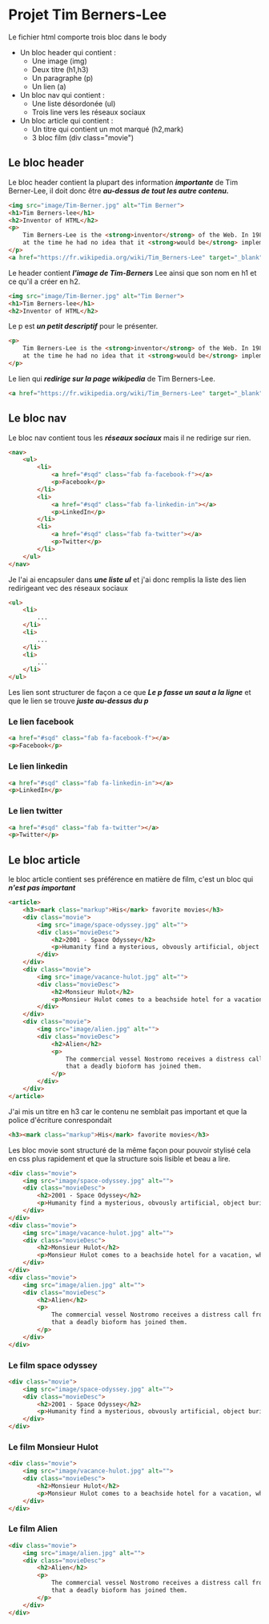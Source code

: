 # Projet Tim Berners-Lee

Le fichier html comporte trois bloc dans le body

- Un bloc header qui contient : 
    - Une image (img)
    - Deux titre (h1,h3)
    - Un paragraphe (p)
    - Un lien (a) 
- Un bloc nav qui contient : 
    - Une liste désordonée (ul)
    - Trois line vers les réseaux sociaux 
- Un bloc article qui contient :
    - Un titre qui contient un mot marqué (h2,mark)
    - 3 bloc film (div class="movie") 

## Le bloc header

Le bloc header contient la plupart des information ***importante***
de Tim Berner-Lee, il doit donc être ***au-dessus de tout les autre contenu.***

```html
<img src="image/Tim-Berner.jpg" alt="Tim Berner">
<h1>Tim Berners-lee</h1>
<h2>Inventor of HTML</h2>
<p>
    Tim Berners-Lee is the <strong>inventor</strong> of the Web. In 1989, Tim was working in a computing services section of CERN when he came up with the concept,
    at the time he had no idea that it <strong>would be</strong> implemented on such an <strong>enormous scale</strong>
</p>
<a href="https://fr.wikipedia.org/wiki/Tim_Berners-Lee" target="_blank">See for yourself</a>
```

Le header contient ***l'image de Tim-Berners*** Lee ainsi que son nom en
h1 et ce qu'il a créer en h2.

```html
<img src="image/Tim-Berner.jpg" alt="Tim Berner">
<h1>Tim Berners-lee</h1>
<h2>Inventor of HTML</h2>
```
 
Le p est ***un petit descriptif*** pour le présenter.

```html
<p>
    Tim Berners-Lee is the <strong>inventor</strong> of the Web. In 1989, Tim was working in a computing services section of CERN when he came up with the concept,
    at the time he had no idea that it <strong>would be</strong> implemented on such an <strong>enormous scale</strong>
</p>
```
 
Le lien qui ***redirige sur la page wikipedia*** de Tim Berners-Lee.

```html
<a href="https://fr.wikipedia.org/wiki/Tim_Berners-Lee" target="_blank">See for yourself</a>

```

## Le bloc nav

Le bloc nav contient tous les ***réseaux sociaux*** mais il ne redirige sur rien.

```html
<nav>
    <ul>
        <li>
            <a href="#sqd" class="fab fa-facebook-f"></a>
            <p>Facebook</p>
        </li>
        <li>
            <a href="#sqd" class="fab fa-linkedin-in"></a>
            <p>LinkedIn</p>
        </li>
        <li>
            <a href="#sqd" class="fab fa-twitter"></a>
            <p>Twitter</p>
        </li>
    </ul>
</nav>
```

Je l'ai ai encapsuler dans ***une liste ul*** et j'ai donc remplis la liste des lien redirigeant vec des réseaux sociaux

```html
<ul>
    <li>
        ...
    </li>
    <li>
        ...
    </li>
    <li>
        ...
    </li>
</ul>
```

Les lien sont structurer de façon a ce que ***Le p fasse un saut a la ligne*** et que le lien se trouve ***juste au-dessus du p***

### Le lien facebook

```html
<a href="#sqd" class="fab fa-facebook-f"></a>
<p>Facebook</p>
```

### Le lien linkedin

```html
<a href="#sqd" class="fab fa-linkedin-in"></a>
<p>LinkedIn</p>
```

### Le lien twitter

```html
<a href="#sqd" class="fab fa-twitter"></a>
<p>Twitter</p>
```

## Le bloc article

le bloc article contient ses préférence en matière de film, c'est un bloc qui ***n'est pas important***

```html
<article>
    <h3><mark class="markup">His</mark> favorite movies</h3>
    <div class="movie">
        <img src="image/space-odyssey.jpg" alt="">
        <div class="movieDesc">
            <h2>2001 - Space Odyssey</h2>
            <p>Humanity find a mysterious, obvously artificial, object buried beneath the Lunar surface and, with the intelligent computer H.A.L. 9000, sets off on a quest</p>
        </div>
    </div>
    <div class="movie">
        <img src="image/vacance-hulot.jpg" alt="">
        <div class="movieDesc">
            <h2>Monsieur Hulot</h2>
            <p>Monsieur Hulot comes to a beachside hotel for a vacation, where he accidentally (but good-naturedly) causes havoc</p>
        </div>
    </div>
    <div class="movie">
        <img src="image/alien.jpg" alt="">
        <div class="movieDesc">
            <h2>Alien</h2>
            <p>
                The commercial vessel Nostromo receives a distress call from an unexplored planet. After searching for survivors, the crew heads home only to realize
                that a deadly bioform has joined them.
            </p>
        </div>
    </div>
</article>
```

J'ai mis un titre en h3 car le contenu ne semblait pas important et que la police d'écriture conrespondait

```html
<h3><mark class="markup">His</mark> favorite movies</h3>
```

Les bloc movie sont structuré de la même façon pour pouvoir stylisé cela en css plus rapidement et que la structure sois lisible et beau a lire.

```html
<div class="movie">
    <img src="image/space-odyssey.jpg" alt="">
    <div class="movieDesc">
        <h2>2001 - Space Odyssey</h2>
        <p>Humanity find a mysterious, obvously artificial, object buried beneath the Lunar surface and, with the intelligent computer H.A.L. 9000, sets off on a quest</p>
    </div>
</div>
<div class="movie">
    <img src="image/vacance-hulot.jpg" alt="">
    <div class="movieDesc">
        <h2>Monsieur Hulot</h2>
        <p>Monsieur Hulot comes to a beachside hotel for a vacation, where he accidentally (but good-naturedly) causes havoc</p>
    </div>
</div>
<div class="movie">
    <img src="image/alien.jpg" alt="">
    <div class="movieDesc">
        <h2>Alien</h2>
        <p>
            The commercial vessel Nostromo receives a distress call from an unexplored planet. After searching for survivors, the crew heads home only to realize
            that a deadly bioform has joined them.
        </p>
    </div>
</div>
```

### Le film space odyssey

```html
<div class="movie">
    <img src="image/space-odyssey.jpg" alt="">
    <div class="movieDesc">
        <h2>2001 - Space Odyssey</h2>
        <p>Humanity find a mysterious, obvously artificial, object buried beneath the Lunar surface and, with the intelligent computer H.A.L. 9000, sets off on a quest</p>
    </div>
</div>
```

### Le film Monsieur Hulot

```html
<div class="movie">
    <img src="image/vacance-hulot.jpg" alt="">
    <div class="movieDesc">
        <h2>Monsieur Hulot</h2>
        <p>Monsieur Hulot comes to a beachside hotel for a vacation, where he accidentally (but good-naturedly) causes havoc</p>
    </div>
</div>
```

### Le film Alien

```html
<div class="movie">
    <img src="image/alien.jpg" alt="">
    <div class="movieDesc">
        <h2>Alien</h2>
        <p>
            The commercial vessel Nostromo receives a distress call from an unexplored planet. After searching for survivors, the crew heads home only to realize
            that a deadly bioform has joined them.
        </p>
    </div>
</div>
```